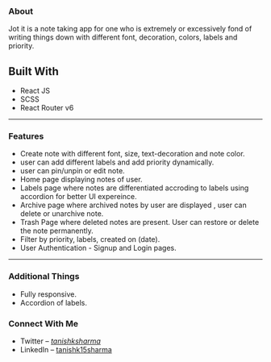
### About
Jot it is a note taking app for one who is extremely or excessively fond of writing things down with different font, decoration, colors, labels and priority.



## Built With

- React JS 
- SCSS
- React Router v6

---

### Features

- Create note with different font, size, text-decoration and note color.
- user can add different labels and add priority dynamically.  
- user can pin/unpin or edit note.
- Home page displaying notes of user. 
- Labels page where notes are differentiated accroding to labels using accordion for better UI expereince. 
- Archive page where archived notes by user are displayed , user can delete or unarchive note.
- Trash Page where deleted notes are present. User can restore or delete the note permanently.   
- Filter by priority, labels, created on (date). 
- User Authentication - Signup and Login pages.

---

### Additional Things
- Fully responsive.
- Accordion of labels. 


### Connect With Me
- Twitter – [_tanishksharma_](https://twitter.com/_tanishksharma)
- LinkedIn – [tanishk15sharma](https://www.linkedin.com/in/tanishk15sharma/)
